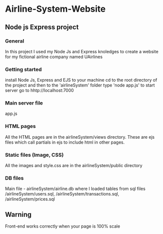 # Airline-System-Website
## Node js Express project 
### General
In this project I used my Node Js and Express knoledges to create a website for my fictional airline company named UAirlines


### Getting started
install Node Js, Express and EJS to your machine
cd to the root directory of the project and then to the 'airlineSystem' folder
type 'node app.js' to start server
go to hhtp://localhost:7000

### Main server file

app.js

### HTML pages
All the HTML pages are in the airlineSystem/views directory. These are ejs files which call partials in ejs to include html in other pages.

### Static files (Image, CSS)
All the images and style.css are in the airlineSystem/public directory

### DB files 
Main file - airlineSystem/airline.db where I loaded tables from sql files /airlineSystem/users.sql, /airlineSystem/transactions.sql, /airlineSystem/prices.sql

## Warning
Front-end works correctly when your page is 100% scale


